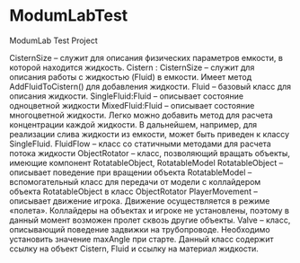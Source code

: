# ModumLabTest
ModumLab Test Project

CisternSize – служит для описания физических параметров емкости, в которой находится жидкость. 
Cistern : CisternSize – служит для описания работы с жидкостью (Fluid) в емкости. Имеет метод AddFluidToCistern() для добавления жидкости. 
Fluid – базовый класс для описания жидкости. 
SingleFluid:Fluid – описывает состояние одноцветной жидкости
MixedFluid:Fluid – описывает состояние многоцветной жидкости. Легко можно добавить метод для расчета концентрации каждой жидкости. В дальнейшем, например, для реализации слива жидкости из емкости, может быть приведен к классу SingleFluid.
FluidFlow – класс со статичными методами для расчета потока жидкости
ObjectRotator – класс, позволяющий вращать объекты, имеющие компонент RotatableObject, RotatableModel
RotatableObject – описывает поведение при вращении объекта
RotatableModel – вспомогательный класс для передачи от модели с коллайдером объекта RotatableObject в класс ObjectRotator
PlayerMovement – описывает движение игрока. Движение осуществляется в режиме «полета». Коллайдеры на объектах и игроке не установлены, поэтому в данный момент возможен пролет сквозь другие объекты. 
Valve – класс, описывающий поведение задвижки на трубопроводе. Необходимо установить значение maxAngle при старте.  Данный класс содержит ссылку на объект Cistern, Fluid и ссылку на материал жидкости. 
